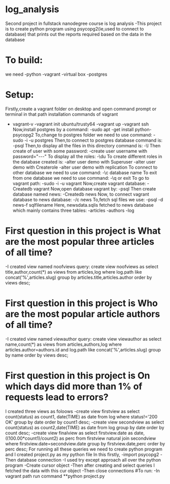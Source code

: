 # log_analysis
Second project in fullstack nanodegree course is log analysis
-This project is to create python program using psycopg2(ie,used to connect to database) that prints out the reports required based on the data in the database 
# To build:
we need
-python 
-vagrant
-virtual box
-postgres
# Setup:
Firstly,create a vagrant folder on desktop and open command prompt or terminal in that path
installation commands of vagrant
- vagrant-v
-vagrant init ubuntu/trusty64
-vagrant up
-vagrant ssh
Now,install postgres by a command:
-sudo apt -get install python-psycopg2
To,change to postgres folder we need to use command:
-sudo -i -u postgres
Then,to connect to postgres database command is:
-psql
Then,to display all the files in this directory command is:
-\l
Then create of user with some password:
-create user username with password="---"
To display all the roles:
-\du
To create different roles in the database created is:
-alter user demo with Superuser
-alter user demo with Createrole
-alter user demo with replication
To connect to other database we need to use command:
-\c database name
To exit from one database we need to use command:
-\q or exit 
To go to vagrant path:
-sudo -i -u vagrant
Now,create vagrant database:
-Createdb vagrant
Now,open database vagrant by:
-psql
Then create database named news:
-Createdb news
Now, to connect vagrant database to news database:
-/c news
To,fetch sql files we use: 
-psql -d news-f sqlfilename
Here, newsdata.sqlis fetched to news database which mainly contains three tables:
-articles
-authors
-log
# First question in this project is What are the most popular three articles of all time? 
-I created view named noofviews
query:
create view noofviews as select title,author,count(*) as views from articles,log where log.path like concat('%',articles.slug) group by articles.title,articles.author order by views desc;
# First question in this project is Who are the most popular article authors of all time?
-I created view named viewauthor
query:
create view viewauthor as select name,count(*) as views from articles,authors,log where articles.author=authors.id and log.path like concat('%',articles.slug) group by name order by views desc;
# First question in this project is On which days did more than 1% of requests lead to errors?
I created three views as foloows
-create view firstview as select count(status) as count1, date(TIME) as date from log where status!='200 OK' group by date order by count1 desc;
-create view secondview as select count(status) as count2,date(TIME) as date from log group by date order by count desc;
-create view finalview as select firstview.date as date,((100.00*count1)/count2) as perc from firstview natural join secondview  where firstview.date=secondview.date group by firstview.date,perc order by perc desc;
For running all these queries we need to create python program and I created project.py as my python file
In this firstly,
-import psycopg2
-Then database connection
-I used try except approach all over the python program
-Create cursor object
-Then after creating and select queries I fetched the data with this cur object
-Then close connections
#To run:
-In vagrant path run command
**python project.py

  
